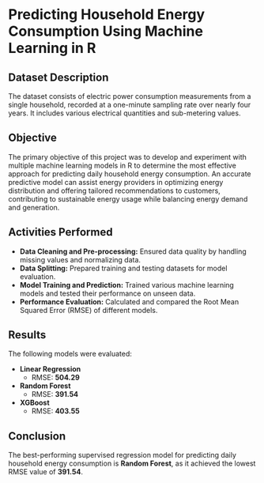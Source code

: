 # Predicting Household Energy Consumption Using Machine Learning in R

## Dataset Description
The dataset consists of electric power consumption measurements from a single household, recorded at a one-minute sampling rate over nearly four years. It includes various electrical quantities and sub-metering values.

## Objective
The primary objective of this project was to develop and experiment with multiple machine learning models in R to determine the most effective approach for predicting daily household energy consumption. An accurate predictive model can assist energy providers in optimizing energy distribution and offering tailored recommendations to customers, contributing to sustainable energy usage while balancing energy demand and generation.

## Activities Performed
- **Data Cleaning and Pre-processing:** Ensured data quality by handling missing values and normalizing data.
- **Data Splitting:** Prepared training and testing datasets for model evaluation.
- **Model Training and Prediction:** Trained various machine learning models and tested their performance on unseen data.
- **Performance Evaluation:** Calculated and compared the Root Mean Squared Error (RMSE) of different models.

## Results
The following models were evaluated:

- **Linear Regression**
  - RMSE: **504.29**
- **Random Forest**
  - RMSE: **391.54**
- **XGBoost**
  - RMSE: **403.55**

## Conclusion
The best-performing supervised regression model for predicting daily household energy consumption is **Random Forest**, as it achieved the lowest RMSE value of **391.54**.

